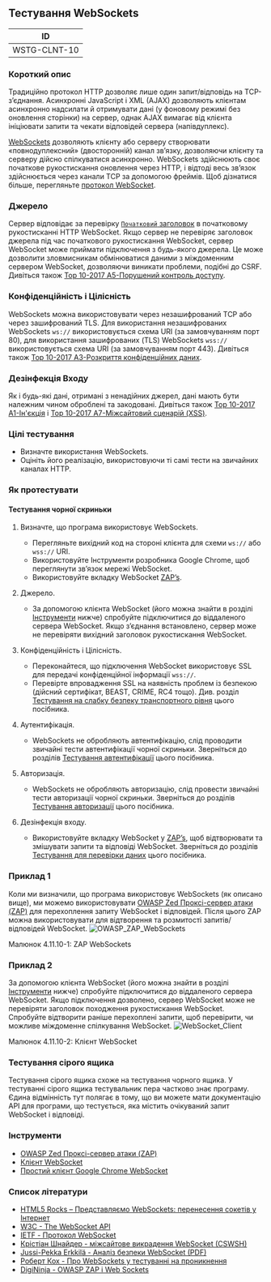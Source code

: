 ## Тестування WebSockets
| ID |
|:-:|
| WSTG-CLNT-10 |

### Короткий опис

Традиційно протокол HTTP дозволяє лише один запит/відповідь на TCP-з’єднання. Асинхронні JavaScript і XML (AJAX) дозволяють клієнтам асинхронно надсилати й отримувати дані (у фоновому режимі без оновлення сторінки) на сервер, однак AJAX вимагає від клієнта ініціювати запити та чекати відповідей сервера (напівдуплекс).

[WebSockets](https://websockets.spec.whatwg.org/#network) дозволяють клієнту або серверу створювати «повнодуплексний» (двосторонній) канал зв’язку, дозволяючи клієнту та серверу дійсно спілкуватися асинхронно. WebSockets здійснюють своє початкове рукостискання оновлення через HTTP, і відтоді весь зв’язок здійснюється через канали TCP за допомогою фреймів. Щоб дізнатися більше, перегляньте [протокол WebSocket](https://datatracker.ietf.org/doc/html/rfc6455).

### Джерело

Сервер відповідає за перевірку [`Початковий` заголовок](https://developer.mozilla.org/en-US/docs/Web/HTTP/Headers/Origin) в початковому рукостисканні HTTP WebSocket. Якщо сервер не перевіряє заголовок джерела під час початкового рукостискання WebSocket, сервер WebSocket може приймати підключення з будь-якого джерела. Це може дозволити зловмисникам обмінюватися даними з міждоменним сервером WebSocket, дозволяючи виникати проблеми, подібні до CSRF. Дивіться також [Top 10-2017 A5-Порушений контроль доступу](https://owasp.org/www-project-top-ten/2017/A5_2017-Broken_Access_Control).

### Конфіденційність і Цілісність

WebSockets можна використовувати через незашифрований TCP або через зашифрований TLS. Для використання незашифрованих WebSockets `ws://` використовується схема URI (за замовчуванням порт 80), для використання зашифрованих (TLS) WebSockets `wss://` використовується схема URI (за замовчуванням порт 443). Дивіться також [Top 10-2017 A3-Розкриття конфіденційних даних](https://owasp.org/www-project-top-ten/2017/A3_2017-Sensitive_Data_Exposure).

### Дезінфекція Входу

Як і будь-які дані, отримані з ненадійних джерел, дані мають бути належним чином оброблені та закодовані. Дивіться також [Top 10-2017 A1-Ін'єкція](https://owasp.org/www-project-top-ten/2017/A1_2017-Injection) і [Top 10-2017 A7-Міжсайтовий сценарій (XSS)](https://owasp.org/www-project-top-ten/2017/A7_2017-Cross-Site_Scripting_(XSS)).

### Цілі тестування

- Визначте використання WebSockets.
- Оцініть його реалізацію, використовуючи ті самі тести на звичайних каналах HTTP.

### Як протестувати
#### Тестування чорної скриньки

 1. Визначте, що програма використовує WebSockets.
     - Перегляньте вихідний код на стороні клієнта для схеми `ws://` або `wss://` URI.
     - Використовуйте Інструменти розробника Google Chrome, щоб переглянути зв’язок мережі WebSocket.
     - Використовуйте вкладку WebSocket [ZAP’s](https://www.zaproxy.org/).
 2.   Джерело.

      - За допомогою клієнта WebSocket (його можна знайти в розділі [Інструменти]() нижче) спробуйте підключитися до віддаленого сервера WebSocket. Якщо з’єднання встановлено, сервер може не перевіряти вихідний заголовок рукостискання WebSocket.
 3. Конфіденційність і Цілісність.

      - Переконайтеся, що підключення WebSocket використовує SSL для передачі конфіденційної інформації `wss://`.
      - Перевірте впровадження SSL на наявність проблем із безпекою (дійсний сертифікат, BEAST, CRIME, RC4 тощо). Див. розділ [Тестування на слабку безпеку транспортного рівня](https://owasp.org/www-project-web-security-testing-guide/stable/4-Web_Application_Security_Testing/09-Testing_for_Weak_Cryptography/01-Testing_for_Weak_Transport_Layer_Security) цього посібника.
 4. Аутентифікація.

      - WebSockets не обробляють автентифікацію, слід проводити звичайні тести автентифікації чорної скриньки. Зверніться до розділів [Тестування автентифікації](https://owasp.org/www-project-web-security-testing-guide/stable/4-Web_Application_Security_Testing/04-Authentication_Testing/README) цього посібника.
 5. Авторизація.

      - WebSockets не обробляють авторизацію, слід провести звичайні тести авторизації чорної скриньки. Зверніться до розділів [Тестування авторизації](https://owasp.org/www-project-web-security-testing-guide/stable/4-Web_Application_Security_Testing/05-Authorization_Testing/README) цього посібника.
 6. Дезінфекція входу.

      - Використовуйте вкладку WebSocket у [ZAP’s](https://www.zaproxy.org/), щоб відтворювати та змішувати запити та відповіді WebSocket. Зверніться до розділів [Тестування для перевірки даних](https://owasp.org/www-project-web-security-testing-guide/stable/4-Web_Application_Security_Testing/07-Input_Validation_Testing/README) цього посібника.
   
### Приклад 1
Коли ми визначили, що програма використовує WebSockets (як описано вище), ми можемо використовувати [OWASP Zed Проксі-сервер атаки (ZAP)](https://www.zaproxy.org/) для перехоплення запиту WebSocket і відповідей. Після цього ZAP можна використовувати для відтворення та розмитості запитів/відповідей WebSocket.
![OWASP_ZAP_WebSockets](https://github.com/oleksandrblazhko/ai-191-buriak/assets/145441728/04a236a9-88cf-44b9-922a-299c315ada16)

Малюнок 4.11.10-1: ZAP WebSockets

### Приклад 2
За допомогою клієнта WebSocket (його можна знайти в розділі [Інструменти]() нижче) спробуйте підключитися до віддаленого сервера WebSocket. Якщо підключення дозволено, сервер WebSocket може не перевіряти заголовок походження рукостискання WebSocket. Спробуйте відтворити раніше перехоплені запити, щоб перевірити, чи можливе міждоменне спілкування WebSocket.
![WebSocket_Client](https://github.com/oleksandrblazhko/ai-191-buriak/assets/145441728/8c278f4f-b1c6-4622-bc93-90a444ef14a9)

Малюнок 4.11.10-2: Клієнт WebSocket

### Тестування сірого ящика

Тестування сірого ящика схоже на тестування чорного ящика. У тестуванні сірого ящика тестувальник пера частково знає програму. Єдина відмінність тут полягає в тому, що ви можете мати документацію API для програми, що тестується, яка містить очікуваний запит WebSocket і відповіді.

### Інструменти

- [OWASP Zed Проксі-сервер атаки (ZAP)](https://www.zaproxy.org/)
- [Клієнт WebSocket](https://github.com/ethicalhack3r/scripts/blob/master/WebSockets.html)
- [Простий клієнт Google Chrome WebSocket](https://chrome.google.com/webstore/detail/simple-websocket-client/pfdhoblngboilpfeibdedpjgfnlcodoo?hl=en)

### Список літератури

- [HTML5 Rocks – Представляємо WebSockets: перенесення сокетів у Інтернет](https://web.dev/articles/websockets-basics?hl=ru)
- [W3C - The WebSocket API](https://websockets.spec.whatwg.org/#network)
- [IETF - Протокол WebSocket](https://datatracker.ietf.org/doc/html/rfc6455)
- [Крістіан Шнайдер - міжсайтове викрадення WebSocket (CSWSH)](https://christian-schneider.net/CrossSiteWebSocketHijacking.html)
- [Jussi-Pekka Erkkilä - Аналіз безпеки WebSocket (PDF)](https://juerkkil.iki.fi/files/writings/websocket2012.pdf)
- [Роберт Кох - Про WebSockets у тестуванні на проникнення](https://www.ub.tuwien.ac.at/dipl/2013/AC07815487.pdf)
- [DigiNinja - OWASP ZAP і Web Sockets](https://digi.ninja/blog/zap_web_sockets.php)
